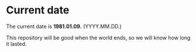 # Current date

The current date is **1981.01.09.** (YYYY.MM.DD.)

This repository will be good when the world ends, so we will know how long it lasted.